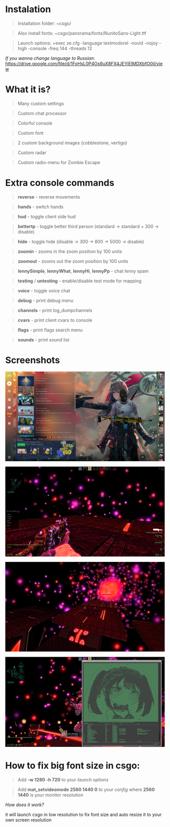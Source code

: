 # Instalation

> Installation folder: ~csgo/

> Also install fonts: ~csgo/panorama/fonts/NunitoSans-Light.ttf

> Launch options: +exec ze.cfg -language textmodorel -novid -nojoy -high -console -freq 144 -threads 12

_If you wanna change language to Russian:_ https://drive.google.com/file/d/1FoHsL0P4Os6uX8FX4JEYiElMDXbfO0il/view

# What it is?

> Many custom settings

> Custom chat processor

> Colorful console

> Custom font

> 2 custom background images (cobblestone, vertigo)

> Custom radar

> Custom radio-menu for Zombie Escape

# Extra console commands

> **reverse** - reverse movements

> **hands** - switch hands

> **hud** - toggle client side hud

> **bettertp** - toggle better third person (standard -> standard + 300 -> disable)

> **hide** - toggle hide (disable -> 300 -> 800 -> 5000 -> disable)

> **zoomin** - zooms in the zoom position by 100 units

> **zoomout** - zooms out the zoom position by 100 units

> **lennySimple**, **lennyWhat**, **lennyHi**, **lennyPp** - chat lenny spam

> **testing** / **untesting** - enable/disable test mode for mapping

> **voice** - toggle voice chat

> **debug** - print debug menu

> **channels** - print log_dumpchannels

> **cvars** - print client cvars to console

> **flags** - print flags search menu

> **sounds** - print sound list

# Screenshots

![Main menu](/screenshots/1.png?raw=true "Main menu")

![Radio menu](/screenshots/2.png?raw=true "Radio menu")

![Third person](/screenshots/3.png?raw=true "Third person")

![Console](/screenshots/4.png?raw=true "Console")

# How to fix big font size in csgo:

> Add **-w 1280 -h 720** to your _launch options_

> Add **mat_setvideomode 2560 1440 0** to your _config_ where **2560 1440** is your monitor resolution

_How does it work?_

it will launch csgo in low resolution to fix font size and auto resize it to your own screen resolution
